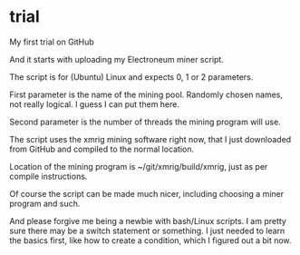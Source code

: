 # trial
My first trial on GitHub

And it starts with uploading my Electroneum miner script.

The script is for (Ubuntu) Linux and expects 0, 1 or 2 parameters.

First parameter is the name of the mining pool. Randomly chosen names, not really logical. I guess I can put them here.

Second parameter is the number of threads the mining program will use.

The script uses the xmrig mining software right now, that I just downloaded from GitHub and compiled to the normal location.

Location of the mining program is ~/git/xmrig/build/xmrig, just as per compile instructions.

Of course the script can be made much nicer, including choosing a miner program and such.

And please forgive me being a newbie with bash/Linux scripts. I am pretty sure there may be a switch statement or something. I just needed to learn the basics first, like how to create a condition, which I figured out a bit now.
